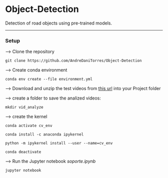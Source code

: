 # Object-Detection

Detection of road objects using pre-trained models.

----
### Setup

--> Clone the repository

`git clone https://github.com/AndreDaniTorres/Object-Detection`

--> Create conda environment

`conda env create --file environment.yml`

--> Download and unzip the test videos from [this url](https://drive.google.com/file/d/1Ei6gR5p7HW3ypTxInqDp3cRDkYnFS36S/view) into your Project folder

--> create a folder to save the analized videos:

`mkdir vid_analyze`

--> create the kernel

`conda activate cv_env`

`conda install -c anaconda ipykernel`

`python -m ipykernel install --user --name=cv_env`

`conda deactivate`

--> Run the Jupyter notebook *soporte.ipynb*

`jupyter notebook`
